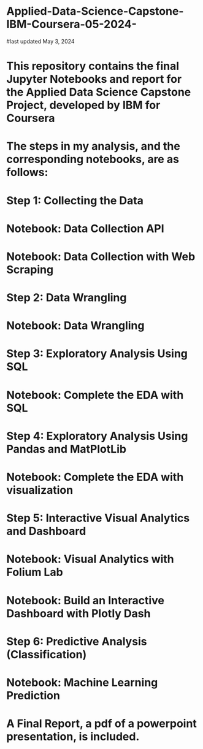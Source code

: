# Applied-Data-Science-Capstone-IBM-Coursera-05-2024-
#last updated May 3, 2024

# This repository contains the final Jupyter Notebooks and report for the Applied Data Science Capstone Project, developed by IBM for Coursera

# The steps in my analysis, and the corresponding notebooks, are as follows: 
#
# Step 1: Collecting the Data
#      Notebook: Data Collection API
#      Notebook: Data Collection with Web Scraping
# Step 2: Data Wrangling
#      Notebook: Data Wrangling
# Step 3: Exploratory Analysis Using SQL
#      Notebook: Complete the EDA with SQL
# Step 4: Exploratory Analysis Using Pandas and MatPlotLib
#      Notebook: Complete the EDA with visualization
# Step 5: Interactive Visual Analytics and Dashboard
#      Notebook: Visual Analytics with Folium Lab
#      Notebook: Build an Interactive Dashboard with Plotly Dash
# Step 6: Predictive Analysis (Classification) 
#      Notebook: Machine Learning Prediction 
#
# A Final Report, a pdf of a powerpoint presentation, is included. 
#

